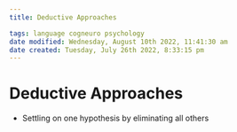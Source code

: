 ```yaml
---
title: Deductive Approaches

tags: language cogneuro psychology 
date modified: Wednesday, August 10th 2022, 11:41:30 am
date created: Tuesday, July 26th 2022, 8:33:15 pm
---
```


# Deductive Approaches
- Settling on one hypothesis by eliminating all others

